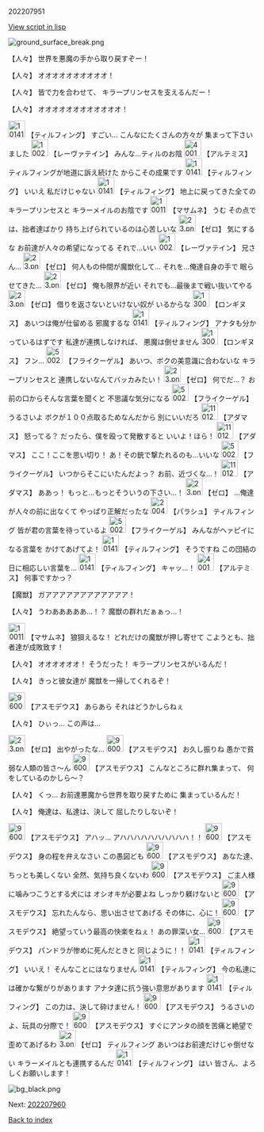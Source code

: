 202207951

[View script in lisp](../scripts/202207951.txt)

![ground_surface_break.png](../images/backgrounds/ground_surface_break.png)

【人々】
世界を悪魔の手から取り戻すぞー！

【人々】
オオオオオオオオオオ！

【人々】
皆で力を合わせて、
キラープリンセスを支えるんだー！

【人々】
オオオオオオオオオオオオ！

<img src="../images/units/101415.png" alt="101415.png" height="34"/>
【ティルフィング】
すごい…
こんなにたくさんの方々が
集まって下さいました

<img src="../images/units/100221.png" alt="100221.png" height="34"/>
【レーヴァテイン】
みんな…ティルのお陰

<img src="../images/units/400131.png" alt="400131.png" height="34"/>
【アルテミス】
ティルフィングが地道に訴え続けた
からこその成果です

<img src="../images/units/101415.png" alt="101415.png" height="34"/>
【ティルフィング】
いいえ
私だけじゃない

<img src="../images/units/101415.png" alt="101415.png" height="34"/>
【ティルフィング】
地上に戻ってきた全ての
キラープリンセスと
キラーメイルのお陰です

<img src="../images/units/100111.png" alt="100111.png" height="34"/>
【マサムネ】
うむ
その点では、拙者達ばかり
持ち上げられているのは心苦しいな

<img src="../images/units/23.png" alt="23.png" height="34"/>
【ゼロ】
気にするな
お前達が人々の希望になってる
それで…いい

<img src="../images/units/100221.png" alt="100221.png" height="34"/>
【レーヴァテイン】
兄さん…

<img src="../images/units/23.png" alt="23.png" height="34"/>
【ゼロ】
何人もの仲間が魔獣化して…
それを…俺達自身の手で
眠らせてきた…

<img src="../images/units/23.png" alt="23.png" height="34"/>
【ゼロ】
俺も限界が近い
それでも…最後まで戦い抜いてやる

<img src="../images/units/23.png" alt="23.png" height="34"/>
【ゼロ】
借りを返さないといけない奴が
いるからな

<img src="../images/units/1300111.png" alt="1300111.png" height="34"/>
【ロンギヌス】
あいつは俺が仕留める
邪魔するな

<img src="../images/units/101415.png" alt="101415.png" height="34"/>
【ティルフィング】
アナタも分かっているはずです
私達が連携しなければ、
悪魔は倒せません

<img src="../images/units/1300111.png" alt="1300111.png" height="34"/>
【ロンギヌス】
フン…

<img src="../images/units/500211.png" alt="500211.png" height="34"/>
【フライクーゲル】
あいつ、ボクの美意識に合わないな
キラープリンセスと
連携しないなんてバッカみたい！

<img src="../images/units/23.png" alt="23.png" height="34"/>
【ゼロ】
何でだ…？
お前の口からそんな言葉を聞くと
不思議な気分になる

<img src="../images/units/500211.png" alt="500211.png" height="34"/>
【フライクーゲル】
うるさいよ
ボクが１００点取るためなんだから
別にいいだろ

<img src="../images/units/1101221.png" alt="1101221.png" height="34"/>
【アダマス】
怒ってる？
だったら、僕を殴って発散すると
いいよ！ほら！

<img src="../images/units/1101221.png" alt="1101221.png" height="34"/>
【アダマス】
ここ！ここを思い切り！
あ！その銃で撃たれるのも…いいな

<img src="../images/units/500211.png" alt="500211.png" height="34"/>
【フライクーゲル】
いつからそこにいたんだよっ？
お前、近づくな…！

<img src="../images/units/1101221.png" alt="1101221.png" height="34"/>
【アダマス】
ああっ！
もっと…もっとそういうの下さい…！

<img src="../images/units/23.png" alt="23.png" height="34"/>
【ゼロ】
…俺達が人々の前に出なくて
やっぱり正解だったな

<img src="../images/units/200411.png" alt="200411.png" height="34"/>
【パラシュ】
ティルフィング
皆が君の言葉を待っているよ

<img src="../images/units/500211.png" alt="500211.png" height="34"/>
【フライクーゲル】
みんながヘァピイになる言葉を
かけてあげてよ！

<img src="../images/units/101415.png" alt="101415.png" height="34"/>
【ティルフィング】
そうですね
この団結の日に相応しい言葉を…

<img src="../images/units/101415.png" alt="101415.png" height="34"/>
【ティルフィング】
キャッ…！

<img src="../images/units/400131.png" alt="400131.png" height="34"/>
【アルテミス】
何事ですかっ？

【魔獣】
ガアアアアアアアアアアアア！

【人々】
うわあああああ…！？
魔獣の群れだぁぁっ…！

<img src="../images/units/100111.png" alt="100111.png" height="34"/>
【マサムネ】
狼狽えるな！
どれだけの魔獣が押し寄せて
こようとも、拙者達が成敗致す！

【人々】
オオオオオオ！
そうだった！
キラープリンセスがいるんだ！

【人々】
きっと彼女達が
魔獣を一掃してくれるぞ！

<img src="../images/units/960021.png" alt="960021.png" height="34"/>
【アスモデウス】
あらあら
それはどうかしらねぇ

【人々】
ひぃっ…
この声は…

<img src="../images/units/23.png" alt="23.png" height="34"/>
【ゼロ】
出やがったな…

<img src="../images/units/960021.png" alt="960021.png" height="34"/>
【アスモデウス】
お久し振りね
愚かで貧弱な人類の皆さ～ん

<img src="../images/units/960021.png" alt="960021.png" height="34"/>
【アスモデウス】
こんなところに群れ集まって、
何をしているのかしら～？

【人々】
くっ…
お前達悪魔から世界を取り戻すために
集まっているんだ！

【人々】
俺達は、私達は、決して
屈したりしないぞ！

<img src="../images/units/960021.png" alt="960021.png" height="34"/>
【アスモデウス】
アハッ…
アハハハハハハハハハハ！！

<img src="../images/units/960021.png" alt="960021.png" height="34"/>
【アスモデウス】
身の程を弁えなさい
この愚図ども

<img src="../images/units/960021.png" alt="960021.png" height="34"/>
【アスモデウス】
あなた達、ちっとも美しくない
全然、気持ち良くないわ

<img src="../images/units/960021.png" alt="960021.png" height="34"/>
【アスモデウス】
ご主人様に噛みつこうとする犬には
オシオキが必要よね
しっかり躾けないと

<img src="../images/units/960021.png" alt="960021.png" height="34"/>
【アスモデウス】
忘れたんなら、思い出させてあげる
その体に、心に！

<img src="../images/units/960021.png" alt="960021.png" height="34"/>
【アスモデウス】
絶望っていう最高の快楽をねぇ！
あの罪深い女…

<img src="../images/units/960021.png" alt="960021.png" height="34"/>
【アスモデウス】
パンドラが惨めに死んだときと
同じように！！

<img src="../images/units/101415.png" alt="101415.png" height="34"/>
【ティルフィング】
いいえ！
そんなことにはなりません

<img src="../images/units/101415.png" alt="101415.png" height="34"/>
【ティルフィング】
今の私達には確かな繋がりがあります
アナタ達に抗う強い意思があります

<img src="../images/units/101415.png" alt="101415.png" height="34"/>
【ティルフィング】
この力は、決して砕けません！

<img src="../images/units/960021.png" alt="960021.png" height="34"/>
【アスモデウス】
うるさいのよ、玩具の分際で！

<img src="../images/units/960021.png" alt="960021.png" height="34"/>
【アスモデウス】
すぐにアンタの顔を苦痛と絶望で
歪めてあげるわ

<img src="../images/units/23.png" alt="23.png" height="34"/>
【ゼロ】
ティルフィング
あいつはお前達だけじゃ倒せない
キラーメイルとも連携するんだ

<img src="../images/units/101415.png" alt="101415.png" height="34"/>
【ティルフィング】
はい
皆さん、よろしくお願いします！

![bg_black.png](../images/backgrounds/bg_black.png)


Next: [202207960](202207960.md)

[Back to index](index.md)
